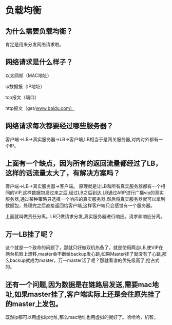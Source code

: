 # 负载均衡
## 为什么需要负载均衡？
肯定是用来分发网络请求啦。
## 网络请求是什么样子？
以太网帧（MAC地址）

ip数据报（IP地址）

tcp报文（端口）

http报文（get/www.baidu.com）
## 网络请求每次都要经过哪些服务器？
客户端->LB->真实服务器->LB->客户端,LB相当于是网关服务器,对内对外都有一个IP。
## 上面有一个缺点，因为所有的返回流量都经过了LB，这样的话流量太大了，有解决方案吗？
客户端->LB->真实服务器->客户端。
原理就是让LB和所有真实服务器都有一个相同的VIP,这样数据包发过来之后,经过LB之后到达,LB通过ARP进行广播vip的真实服务器,通过某种策略只选择一个响应的真实服务器,然后将真实服务器就可以拿到数据包，处理完之后直接返回给客户端,这样客户端只会感觉有一个服务器。

上面就叫做责任分离。LB只做请求分发,真实服务器进行响应。请求和响应分离。

## 万一LB挂了呢？
这个就是一个致命的问题了，那就只好做双机热备了。就是使用两台LB,使VIP在两台机器上漂移,master会不断给backup发心跳,如果Master挂了就没有了心跳,那么backup就成为master，万一master活了呢？那就看谁的优先级高了,抢占式的。
## 还有一个问题,因为数据是在链路层发送,需要mac地址,如果master挂了,客户端实际上还是会往原先挂了的master上发包。
既然ip都可以用虚拟ip地址,那么mac地址也用虚拟的就好了。哈哈哈，机智。

